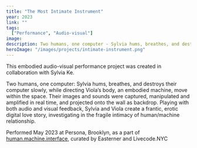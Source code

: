 ```yaml
---
title: "The Most Intimate Instrument"
year: 2023
link: ""
tags:
  ["Performance", "Audio-visual"]
image:
description: Two humans, one computer - Sylvia hums, breathes, and destroys their computer slowly, while directing Viola’s body, an embodied machine, move within the space.
heroImage: "/images/projects/intimate-instrument.png"
---
```


This embodied audio-visual performance project was created in collaboration with Sylvia Ke.

Two humans, one computer: Sylvia hums, breathes, and destroys their computer slowly, while directing Viola’s body, an embodied machine, move within the space. Their images and sounds were captured, manipulated and amplified in real time, and projected onto the wall as backdrop. Playing with both audio and visual feedback, Sylvia and Viola create a frantic, erotic digital love story, investigating in the fragile intimacy of human/machine relationship.

Performed May 2023 at Persona, Brooklyn, as a part of [human.machine.interface](https://alpha.persona.nyc/purchase/humanmachineinterface-6362d222), curated by Easterner and Livecode.NYC